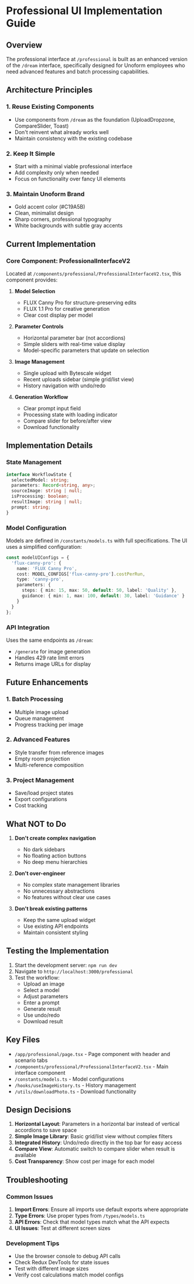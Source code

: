 # Professional UI Implementation Guide

## Overview

The professional interface at `/professional` is built as an enhanced version of the `/dream` interface, specifically designed for Unoform employees who need advanced features and batch processing capabilities.

## Architecture Principles

### 1. **Reuse Existing Components**
- Use components from `/dream` as the foundation (UploadDropzone, CompareSlider, Toast)
- Don't reinvent what already works well
- Maintain consistency with the existing codebase

### 2. **Keep It Simple**
- Start with a minimal viable professional interface
- Add complexity only when needed
- Focus on functionality over fancy UI elements

### 3. **Maintain Unoform Brand**
- Gold accent color (#C19A5B)
- Clean, minimalist design
- Sharp corners, professional typography
- White backgrounds with subtle gray accents

## Current Implementation

### Core Component: ProfessionalInterfaceV2

Located at `/components/professional/ProfessionalInterfaceV2.tsx`, this component provides:

1. **Model Selection**
   - FLUX Canny Pro for structure-preserving edits
   - FLUX 1.1 Pro for creative generation
   - Clear cost display per model

2. **Parameter Controls**
   - Horizontal parameter bar (not accordions)
   - Simple sliders with real-time value display
   - Model-specific parameters that update on selection

3. **Image Management**
   - Single upload with Bytescale widget
   - Recent uploads sidebar (simple grid/list view)
   - History navigation with undo/redo

4. **Generation Workflow**
   - Clear prompt input field
   - Processing state with loading indicator
   - Compare slider for before/after view
   - Download functionality

## Implementation Details

### State Management
```typescript
interface WorkflowState {
  selectedModel: string;
  parameters: Record<string, any>;
  sourceImage: string | null;
  isProcessing: boolean;
  resultImage: string | null;
  prompt: string;
}
```

### Model Configuration
Models are defined in `/constants/models.ts` with full specifications. The UI uses a simplified configuration:

```typescript
const modelUIConfigs = {
  'flux-canny-pro': {
    name: 'FLUX Canny Pro',
    cost: MODEL_CONFIGS['flux-canny-pro'].costPerRun,
    type: 'canny-pro',
    parameters: {
      steps: { min: 15, max: 50, default: 50, label: 'Quality' },
      guidance: { min: 1, max: 100, default: 30, label: 'Guidance' }
    }
  }
};
```

### API Integration
Uses the same endpoints as `/dream`:
- `/generate` for image generation
- Handles 429 rate limit errors
- Returns image URLs for display

## Future Enhancements

### 1. **Batch Processing**
- Multiple image upload
- Queue management
- Progress tracking per image

### 2. **Advanced Features**
- Style transfer from reference images
- Empty room projection
- Multi-reference composition

### 3. **Project Management**
- Save/load project states
- Export configurations
- Cost tracking

## What NOT to Do

1. **Don't create complex navigation**
   - No dark sidebars
   - No floating action buttons
   - No deep menu hierarchies

2. **Don't over-engineer**
   - No complex state management libraries
   - No unnecessary abstractions
   - No features without clear use cases

3. **Don't break existing patterns**
   - Keep the same upload widget
   - Use existing API endpoints
   - Maintain consistent styling

## Testing the Implementation

1. Start the development server: `npm run dev`
2. Navigate to `http://localhost:3000/professional`
3. Test the workflow:
   - Upload an image
   - Select a model
   - Adjust parameters
   - Enter a prompt
   - Generate result
   - Use undo/redo
   - Download result

## Key Files

- `/app/professional/page.tsx` - Page component with header and scenario tabs
- `/components/professional/ProfessionalInterfaceV2.tsx` - Main interface component
- `/constants/models.ts` - Model configurations
- `/hooks/useImageHistory.ts` - History management
- `/utils/downloadPhoto.ts` - Download functionality

## Design Decisions

1. **Horizontal Layout**: Parameters in a horizontal bar instead of vertical accordions to save space
2. **Simple Image Library**: Basic grid/list view without complex filters
3. **Integrated History**: Undo/redo directly in the top bar for easy access
4. **Compare View**: Automatic switch to compare slider when result is available
5. **Cost Transparency**: Show cost per image for each model

## Troubleshooting

### Common Issues

1. **Import Errors**: Ensure all imports use default exports where appropriate
2. **Type Errors**: Use proper types from `/types/models.ts`
3. **API Errors**: Check that model types match what the API expects
4. **UI Issues**: Test at different screen sizes

### Development Tips

- Use the browser console to debug API calls
- Check Redux DevTools for state issues
- Test with different image sizes
- Verify cost calculations match model configs